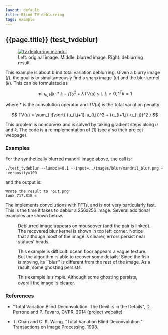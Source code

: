 ```yaml
---
layout: default
title: Blind TV deblurring
tags: example
---
```

## {{page.title}} (test_tvdeblur)

<figure>
<a href="{{site.baseurl}}/website-images/tvdeblur_mandril_cat.jpg">
<img src="{{site.baseurl}}/website-images/tvdeblur_mandril_cat.jpg" alt="tv deblurring mandril"/>
</a>
<figcaption>Left: original image. Middle: blurred image. Right: deblurring result.</figcaption>
</figure>

This example is about blind total variation deblurring. Given a blurry image ($f$), the goal is to simultaneously find a sharp image ($u$) and the blur kernel ($k$). This can be formulated as

$$
\min_{u,k} \| u * k - f \|_2^2 + \lambda TV(u) \text{ s.t. } k\geq 0, 1^T k = 1
$$

where $*$ is the convolution operator and $TV(u)$ is the total variation penalty:

$$
TV(u) = \sum_{ij}\sqrt{ (u_{i,j+1}-u_{i,j})^2 + (u_{i+1,j}-u_{i,j})^2 }
$$

This problem is nonconvex and is solved by taking gradient steps along $u$ and $k$. The code is a reimplementation of [1] (see also their project webpage).

### Examples

For the synthetically blurred mandril image above, the call is:

    ./test_tvdeblur --lambda=0.1 --input=../images/blur/mandril_blur.png --verbosity=100

and the output is:

    Wrote the result to 'out.png'
    took 717.818 s

The implements convolutions with FFTs, and is not very particularly fast. This is the time it takes to deblur a 256x256 image.
Several additional examples are shown below.

<figure>
<a href="{{site.baseurl}}/website-images/tvdeblur_milan_cat.jpg">
<img class="center" src="{{site.baseurl}}/website-images/tvdeblur_milan_blur.jpg" onmouseover="this.src='{{site.baseurl}}/website-images/tvdeblur_milan_result.jpg'" onmouseout="this.src='{{site.baseurl}}/website-images/tvdeblur_milan_blur.jpg'" border="0" alt=""/>
</a>
<figcaption>Deblurred image appears on mouseover (and the pair is linked). The recovered blur kernel is shown in top left corner. Notice that although most of the image is clearer, errors persist near statues' heads. </figcaption>
</figure>

<figure>
<a href="{{site.baseurl}}/website-images/tvdeblur_fish_cat.jpg">
<img class="center" src="{{site.baseurl}}/website-images/tvdeblur_fish_blur.jpg" onmouseover="this.src='{{site.baseurl}}/website-images/tvdeblur_fish_result.jpg'" onmouseout="this.src='{{site.baseurl}}/website-images/tvdeblur_fish_blur.jpg'" border="0" alt=""/></a>
<figcaption>This example is difficult: ocean floor appears a vague texture. But the algorithm is able to recover some details! Since the fish is moving, its ``blur'' is different from the rest of the image. As a result, some ghosting persists.</figcaption>
</figure>


<figure>
<a href="{{site.baseurl}}/website-images/tvdeblur_notredame_cat.jpg">
<img class="center" src="{{site.baseurl}}/website-images/tvdeblur_notredame_blur.jpg" onmouseover="this.src='{{site.baseurl}}/website-images/tvdeblur_notredame_result.jpg'" onmouseout="this.src='{{site.baseurl}}/website-images/tvdeblur_notredame_blur.jpg'" border="0" alt=""/></a>
<figcaption>This example is simple. Although some ghosting persists, overall the image is clearer.</figcaption>
</figure>



### References
* "Total Variation Blind Deconvolution: The Devil is in the Details", D. Perrone and P. Favaro, CVPR, 2014 (<a href="http://www.cvg.unibe.ch/dperrone/tvdb/">project website</a>)

* T. Chan and C. K. Wong. "Total Variation Blind Deconvolution." Transactions on Image Processing, 1998.
